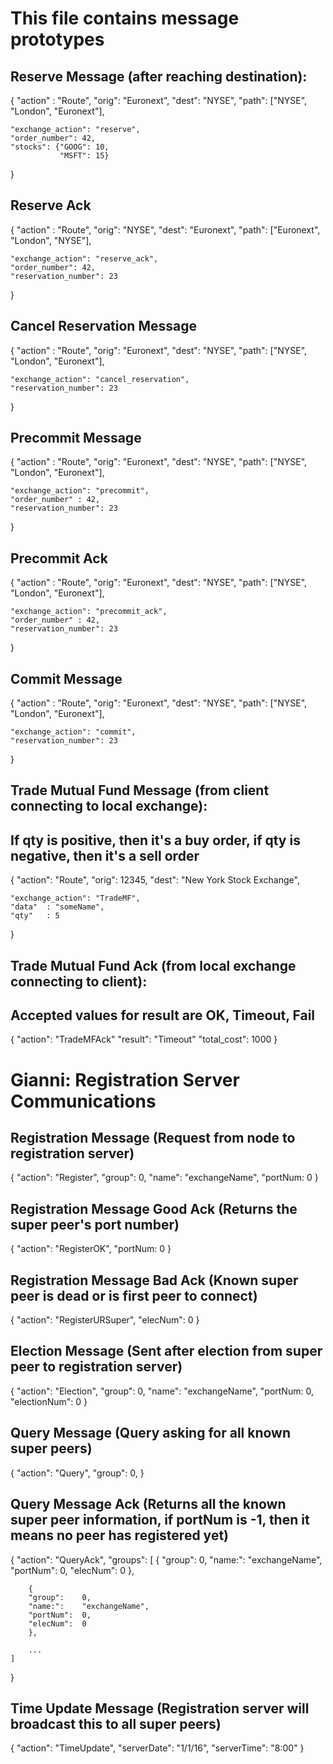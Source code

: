 # This file contains message prototypes 

## Reserve Message (after reaching destination):
{
    "action" : "Route",
	"orig": "Euronext",
	"dest": "NYSE",
	"path": ["NYSE", "London", "Euronext"],

	"exchange_action": "reserve",
    "order_number": 42,
	"stocks": {"GOOG": 10,
		       "MSFT": 15}
}

## Reserve Ack
{
    "action" : "Route",
    "orig": "NYSE",
    "dest": "Euronext",
	"path": ["Euronext", "London", "NYSE"],

    "exchange_action": "reserve_ack",
    "order_number": 42,
    "reservation_number": 23
}

## Cancel Reservation Message
{
    "action" : "Route",
	"orig": "Euronext",
	"dest": "NYSE",
	"path": ["NYSE", "London", "Euronext"],

	"exchange_action": "cancel_reservation",
    "reservation_number": 23
}

## Precommit Message
{
    "action" : "Route",
	"orig": "Euronext",
	"dest": "NYSE",
	"path": ["NYSE", "London", "Euronext"],

	"exchange_action": "precommit",
    "order_number" : 42,
    "reservation_number": 23
}

## Precommit Ack
{
    "action" : "Route",
	"orig": "Euronext",
	"dest": "NYSE",
	"path": ["NYSE", "London", "Euronext"],

	"exchange_action": "precommit_ack",
    "order_number" : 42,
    "reservation_number": 23
}

## Commit Message
{
    "action" : "Route",
	"orig": "Euronext",
	"dest": "NYSE",
	"path": ["NYSE", "London", "Euronext"],

	"exchange_action": "commit",
    "reservation_number": 23
}

## Trade Mutual Fund Message (from client connecting to local exchange):
## If qty is positive, then it's a buy order, if qty is negative, then it's a sell order
{
    "action": "Route",
    "orig": 12345,
    "dest": "New York Stock Exchange",

    "exchange_action": "TradeMF",
    "data"  : "someName",
    "qty"   : 5
}

## Trade Mutual Fund Ack (from local exchange connecting to client):
## Accepted values for result are OK, Timeout, Fail
{
    "action": "TradeMFAck"
    "result": "Timeout"
    "total_cost": 1000
}

# Gianni: Registration Server Communications

## Registration Message (Request from node to registration server)
{
	"action": 		"Register",
    "group": 		0,
    "name": 		"exchangeName",
    "portNum: 		0
}

## Registration Message Good Ack (Returns the super peer's port number)
{
	"action": 		"RegisterOK",
    "portNum: 		0
}

## Registration Message Bad Ack (Known super peer is dead or is first peer to connect)
{
	"action": 		"RegisterURSuper",
    "elecNum":      0
}

## Election Message (Sent after election from super peer to registration server)
{
	"action": 		"Election",
    "group": 		0,
    "name": 		"exchangeName",
    "portNum: 		0,
    "electionNum": 	0
}

## Query Message (Query asking for all known super peers)
{
	"action": 		"Query",
    "group": 		0,
}

## Query Message Ack (Returns all the known super peer information, if portNum is -1, then it means no peer has registered yet)
{
	"action": 		"QueryAck",
    "groups":
    [
    	{
    	"group": 	0,
    	"name:": 	"exchangeName",
    	"portNum":	0,
    	"elecNum":	0
    	},

    	{
    	"group": 	0,
    	"name:": 	"exchangeName",
    	"portNum":	0,
    	"elecNum":	0
    	},

    	...
    ]
}

## Time Update Message (Registration server will broadcast this to all super peers)
{
    "action":       "TimeUpdate",
    "serverDate":   "1/1/16",
    "serverTime":   "8:00"
}


